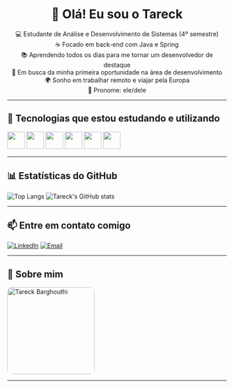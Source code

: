 <h1 align="center">👋 Olá! Eu sou o Tareck</h1>

<p align="center">
  💻 Estudante de Análise e Desenvolvimento de Sistemas (4º semestre)<br>
  ☕ Focado em back-end com Java e Spring<br>
  📚 Aprendendo todos os dias para me tornar um desenvolvedor de destaque<br>
  🚀 Em busca da minha primeira oportunidade na área de desenvolvimento<br>
  🌍 Sonho em trabalhar remoto e viajar pela Europa<br>
  🧑‍ Pronome: ele/dele
</p>

---

## 🧠 Tecnologias que estou estudando e utilizando

<p align="left">
  <img src="https://cdn.jsdelivr.net/gh/devicons/devicon/icons/java/java-original.svg" width="40"/>
  <img src="https://cdn.jsdelivr.net/gh/devicons/devicon/icons/spring/spring-original.svg" width="40"/>
  <img src="https://cdn.jsdelivr.net/gh/devicons/devicon/icons/mysql/mysql-original.svg" width="40"/>
  <img src="https://cdn.jsdelivr.net/gh/devicons/devicon/icons/html5/html5-original.svg" width="40"/>
  <img src="https://cdn.jsdelivr.net/gh/devicons/devicon/icons/css3/css3-original.svg" width="40"/>
  <img src="https://cdn.jsdelivr.net/gh/devicons/devicon/icons/javascript/javascript-original.svg" width="40"/>
</p>

---

## 📊 Estatísticas do GitHub

![Top Langs](https://github-readme-stats.vercel.app/api/top-langs/?username=tareckbarghouthi&layout=compact&theme=github_dark)
![Tareck's GitHub stats](https://github-readme-stats.vercel.app/api?username=tareckbarghouthi&show_icons=true&theme=github_dark)

---

## 📫 Entre em contato comigo

[![LinkedIn](https://img.shields.io/badge/-LinkedIn-blue?logo=linkedin&logoColor=white)](https://linkedin.com/in/seu-usuario)
[![Email](https://img.shields.io/badge/-Email-red?logo=gmail&logoColor=white)](mailto:seuemail@email.com)

---

## 👤 Sobre mim

<img src="https://raw.githubusercontent.com/tareckbarghouthi/tareckbarghouthi/main/assets/foto-tareck.jpg" width="200px" alt="Tareck Barghouthi" style="border-radius: 10px;"/>

---

